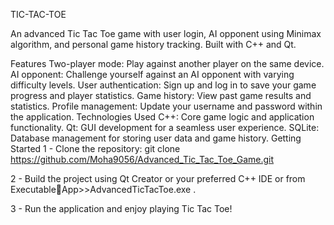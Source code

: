 TIC-TAC-TOE

An advanced Tic Tac Toe game with user login, AI opponent using Minimax algorithm, and personal game history tracking. Built with C++ and Qt.

Features
Two-player mode: Play against another player on the same device.
AI opponent: Challenge yourself against an AI opponent with varying difficulty levels.
User authentication: Sign up and log in to save your game progress and player statistics.
Game history: View past game results and statistics.
Profile management: Update your username and password within the application.
Technologies Used
C++: Core game logic and application functionality.
Qt: GUI development for a seamless user experience.
SQLite: Database management for storing user data and game history.
Getting Started
1 - Clone the repository: git clone https://github.com/Moha9056/Advanced_Tic_Tac_Toe_Game.git

2 - Build the project using Qt Creator or your preferred C++ IDE or from ExecutableِApp>>AdvancedTicTacToe.exe .

3 - Run the application and enjoy playing Tic Tac Toe!
